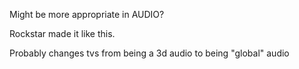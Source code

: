 Might be more appropriate in AUDIO?

Rockstar made it like this.

Probably changes tvs from being a 3d audio to being "global" audio